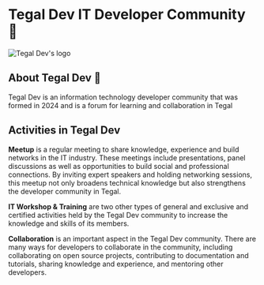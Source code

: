 # Tegal Dev IT Developer Community 👋

![Tegal Dev's logo](https://res.cloudinary.com/dv0q5v4l8/image/upload/v1717877757/Tegal_dev_BB_10163b9a82.png)

## About Tegal Dev 💬

Tegal Dev is an information technology developer community that was formed in 2024 and is a forum for learning and collaboration in Tegal

## Activities in Tegal Dev

**Meetup** is a regular meeting to share knowledge, experience and build networks in the IT industry. These meetings include presentations, panel discussions as well as opportunities to build social and professional connections. By inviting expert speakers and holding networking sessions, this meetup not only broadens technical knowledge but also strengthens the developer community in Tegal.

**IT Workshop & Training** are two other types of general and exclusive and certified activities held by the Tegal Dev community to increase the knowledge and skills of its members.

**Collaboration** is an important aspect in the Tegal Dev community. There are many ways for developers to collaborate in the community, including collaborating on open source projects, contributing to documentation and tutorials, sharing knowledge and experience, and mentoring other developers.
